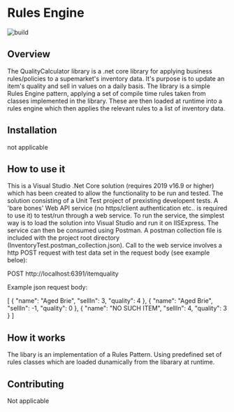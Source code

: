 # Rules Engine
![build](https://github.com/menono-uk/SellInRuleEngine/tree/main/InventoryCalculator/)


## Overview
The QualityCalculator library is a .net core library for applying business rules/policies to a supemarket's inventory data. It's purpose is to update an item's quality and sell in values on a daily basis. The library is a simple Rules Engine pattern, applying a set of compile time rules taken from classes implemented in the library. These are then loaded at runtime into a rules engine which then applies the relevant rules to a list of inventory data.

## Installation

not applicable

## How to use it

This is a Visual Studio .Net Core solution (requires 2019 v16.9 or higher) which has been created to allow the functionality to be run and tested.  The solution consisting of a Unit Test project of prexisting developent tests. A 'bare bones' Web API service (no https/client authentication etc.. is required to use it) to test/run through a web service.  To run the service, the simplest way is to load the solution into Visual Studio and run it on IISExpress. The service can then be consumed using Postman.  A postman collection file is included with the project root directory (InventoryTest.postman_collection.json).  Call to the web service involves a http POST request with test data set in the request body (see example beloe):

POST http://localhost:6391/itemquality

Example json request body:

[
    {
        "name": "Aged Brie",
        "sellIn": 3,
        "quality": 4
    },
    {
        "name": "Aged Brie",
        "sellIn": -1,
        "quality": 0
    },
    {
        "name": "NO SUCH ITEM",
        "sellIn": 4,
        "quality": 3
    }
]


## How it works
The libary is an implementation of a Rules Pattern.  Using predefined set of rules classes which are loaded dunamically from the libarary at runtime. 

## Contributing

Not applicable


